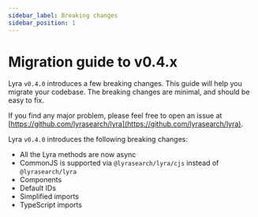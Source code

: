 ```yaml
---
sidebar_label: Breaking changes
sidebar_position: 1
---
```


# Migration guide to v0.4.x

Lyra `v0.4.0` introduces a few breaking changes. This guide will help you migrate your codebase.
The breaking changes are minimal, and should be easy to fix.

If you find any major problem, please feel free to open an issue at [https://github.com/lyrasearch/lyra](https://github.com/lyrasearch/lyra).

Lyra `v0.4.0` introduces the following breaking changes:

- All the Lyra methods are now async
- CommonJS is supported via `@lyrasearch/lyra/cjs` instead of `@lyrasearch/lyra`
- Components
- Default IDs
- Simplified imports
- TypeScript imports